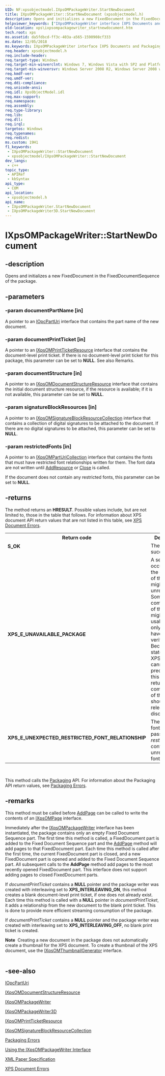 ```yaml
---
UID: NF:xpsobjectmodel.IXpsOMPackageWriter.StartNewDocument
title: IXpsOMPackageWriter::StartNewDocument (xpsobjectmodel.h)
description: Opens and initializes a new FixedDocument in the FixedDocumentSequence of the package.
helpviewer_keywords: ["IXpsOMPackageWriter interface [XPS Documents and Packaging]","StartNewDocument method","IXpsOMPackageWriter.StartNewDocument","IXpsOMPackageWriter3D interface [XPS Documents and Packaging]","StartNewDocument method","IXpsOMPackageWriter3D::StartNewDocument","IXpsOMPackageWriter::StartNewDocument","StartNewDocument","StartNewDocument method [XPS Documents and Packaging]","StartNewDocument method [XPS Documents and Packaging]","IXpsOMPackageWriter interface","StartNewDocument method [XPS Documents and Packaging]","IXpsOMPackageWriter3D interface","xps.ixpsompackagewriter_startnewdocument","xpsobjectmodel/IXpsOMPackageWriter3D::StartNewDocument","xpsobjectmodel/IXpsOMPackageWriter::StartNewDocument"]
old-location: xps\ixpsompackagewriter_startnewdocument.htm
tech.root: xps
ms.assetid: da5fdbcd-ff3c-403a-a565-1590908cf333
ms.date: 12/05/2018
ms.keywords: IXpsOMPackageWriter interface [XPS Documents and Packaging],StartNewDocument method, IXpsOMPackageWriter.StartNewDocument, IXpsOMPackageWriter3D interface [XPS Documents and Packaging],StartNewDocument method, IXpsOMPackageWriter3D::StartNewDocument, IXpsOMPackageWriter::StartNewDocument, StartNewDocument, StartNewDocument method [XPS Documents and Packaging], StartNewDocument method [XPS Documents and Packaging],IXpsOMPackageWriter interface, StartNewDocument method [XPS Documents and Packaging],IXpsOMPackageWriter3D interface, xps.ixpsompackagewriter_startnewdocument, xpsobjectmodel/IXpsOMPackageWriter3D::StartNewDocument, xpsobjectmodel/IXpsOMPackageWriter::StartNewDocument
req.header: xpsobjectmodel.h
req.include-header: 
req.target-type: Windows
req.target-min-winverclnt: Windows 7, Windows Vista with SP2 and Platform Update for Windows Vista [desktop apps \| UWP apps]
req.target-min-winversvr: Windows Server 2008 R2, Windows Server 2008 with SP2 and Platform Update for Windows Server 2008 [desktop apps \| UWP apps]
req.kmdf-ver: 
req.umdf-ver: 
req.ddi-compliance: 
req.unicode-ansi: 
req.idl: XpsObjectModel.idl
req.max-support: 
req.namespace: 
req.assembly: 
req.type-library: 
req.lib: 
req.dll: 
req.irql: 
targetos: Windows
req.typenames: 
req.redist: 
ms.custom: 19H1
f1_keywords:
 - IXpsOMPackageWriter::StartNewDocument
 - xpsobjectmodel/IXpsOMPackageWriter::StartNewDocument
dev_langs:
 - c++
topic_type:
 - APIRef
 - kbSyntax
api_type:
 - COM
api_location:
 - xpsobjectmodel.h
api_name:
 - IXpsOMPackageWriter.StartNewDocument
 - IXpsOMPackageWriter3D.StartNewDocument
---
```


# IXpsOMPackageWriter::StartNewDocument


## -description

Opens and initializes a new FixedDocument in the FixedDocumentSequence of the package.

## -parameters

### -param documentPartName [in]

A pointer to an <a href="/previous-versions/windows/desktop/api/msopc/nn-msopc-iopcparturi">IOpcPartUri</a> interface that contains the part name of the new document.

### -param documentPrintTicket [in]

A pointer to an <a href="/windows/desktop/api/xpsobjectmodel/nn-xpsobjectmodel-ixpsomprintticketresource">IXpsOMPrintTicketResource</a> interface that contains the document-level print ticket.  If there is no document-level print ticket for this package, this parameter can be set to <b>NULL</b>. See also Remarks.

### -param documentStructure [in]

A pointer to an <a href="/windows/desktop/api/xpsobjectmodel/nn-xpsobjectmodel-ixpsomdocumentstructureresource">IXpsOMDocumentStructureResource</a> interface that contains the initial document structure resource, if the resource is available; if it is not available, this parameter can be set to <b>NULL</b>.

### -param signatureBlockResources [in]

A pointer to an <a href="/windows/desktop/api/xpsobjectmodel/nn-xpsobjectmodel-ixpsomsignatureblockresourcecollection">IXpsOMSignatureBlockResourceCollection</a> interface that contains a collection of digital signatures to be attached to the document. If there are no digital signatures to be attached, this parameter can be set to <b>NULL</b>.

### -param restrictedFonts [in]

A pointer to an <a href="/windows/desktop/api/xpsobjectmodel/nn-xpsobjectmodel-ixpsomparturicollection">IXpsOMPartUriCollection</a> interface that contains the  fonts that must have restricted font relationships written for them. The font data are not written until <a href="/windows/desktop/api/xpsobjectmodel/nf-xpsobjectmodel-ixpsompackagewriter-addresource">AddResource</a> or <a href="/windows/desktop/api/xpsobjectmodel/nf-xpsobjectmodel-ixpsompackagewriter-close">Close</a> is called.

If the document does not contain any  restricted fonts, this parameter can be set to <b>NULL</b>.

## -returns

The method returns an <b>HRESULT</b>. Possible values include, but are not limited to, those in the table that follows. For information about  XPS document API return values that are not listed in this table, see <a href="/previous-versions/windows/desktop/dd372955(v=vs.85)">XPS Document Errors</a>.

<table>
<tr>
<th>Return code</th>
<th>Description</th>
</tr>
<tr>
<td width="40%">
<dl>
<dt><b>S_OK</b></dt>
</dl>
</td>
<td width="60%">
The method succeeded.

</td>
</tr>
<tr>
<td width="40%">
<dl>
<dt><b>XPS_E_UNAVAILABLE_PACKAGE</b></dt>
</dl>
</td>
<td width="60%">
A severe error occurred and the contents of the XPS OM might be unrecoverable. Some components of the XPS OM might still be usable but only after they have been verified. Because the state of the XPS OM cannot be predicted after this error is returned, all components of the XPS OM should be released and discarded.

</td>
</tr>
<tr>
<td width="40%">
<dl>
<dt><b>XPS_E_UNEXPECTED_RESTRICTED_FONT_RELATIONSHIP</b></dt>
</dl>
</td>
<td width="60%">
The restricted font collection passed in <i>restrictedFonts</i> contains an unrestricted font.

</td>
</tr>
</table>
 

This method calls the <a href="/previous-versions/windows/desktop/opc/packaging">Packaging</a> API. For information about the Packaging API return values, see <a href="/previous-versions/windows/desktop/opc/packaging-errors">Packaging Errors</a>.

## -remarks

This method must be called before <a href="/windows/desktop/api/xpsobjectmodel/nf-xpsobjectmodel-ixpsompackagewriter-addpage">AddPage</a> can be called to write the contents of an <a href="/windows/desktop/api/xpsobjectmodel/nn-xpsobjectmodel-ixpsompage">IXpsOMPage</a> interface.

Immediately after the <a href="/windows/desktop/api/xpsobjectmodel/nn-xpsobjectmodel-ixpsompackagewriter">IXpsOMPackageWriter</a> interface has been instantiated, the package contains only an empty Fixed Document Sequence part.  The first time this method is called,  a  FixedDocument part is added to the Fixed Document Sequence part and the <a href="/windows/desktop/api/xpsobjectmodel/nf-xpsobjectmodel-ixpsompackagewriter-addpage">AddPage</a> method will add pages to that FixedDocument part. Each time this method is called after the first time, the current FixedDocument part is closed, and a new FixedDocument part is opened and added to the Fixed Document Sequence part.  All subsequent calls to the <b>AddPage</b>  method add pages to the most recently opened FixedDocument part. This interface does not support adding pages to closed FixedDocument parts.

If <i>documentPrintTicket</i> contains a <b>NULL</b> pointer and the package writer was created with interleaving set to <b>XPS_INTERLEAVING_ON</b>,  this method creates a blank document-level print ticket, if one does not already exist. Each time this method is called with a <b>NULL</b> pointer in <i>documentPrintTicket</i>, it adds a relationship from the new document to the blank print ticket. This is done to provide more efficient streaming consumption of the package.

If <i>documentPrintTicket</i> contains a <b>NULL</b> pointer and the package writer was created with interleaving set to <b>XPS_INTERLEAVING_OFF</b>,  no blank print ticket is created.

<div class="alert"><b>Note</b>  Creating a new document in the package  does not automatically create a thumbnail for the XPS document. To create a thumbnail of the XPS document, use the <a href="/windows/desktop/api/xpsobjectmodel/nn-xpsobjectmodel-ixpsomthumbnailgenerator">IXpsOMThumbnailGenerator</a> interface.</div>
<div> </div>

## -see-also

<a href="/previous-versions/windows/desktop/api/msopc/nn-msopc-iopcparturi">IOpcPartUri</a>



<a href="/windows/desktop/api/xpsobjectmodel/nn-xpsobjectmodel-ixpsomdocumentstructureresource">IXpsOMDocumentStructureResource</a>



<a href="/windows/desktop/api/xpsobjectmodel/nn-xpsobjectmodel-ixpsompackagewriter">IXpsOMPackageWriter</a>



<a href="/windows/desktop/api/xpsobjectmodel_2/nn-xpsobjectmodel_2-ixpsompackagewriter3d">IXpsOMPackageWriter3D</a>



<a href="/windows/desktop/api/xpsobjectmodel/nn-xpsobjectmodel-ixpsomprintticketresource">IXpsOMPrintTicketResource</a>



<a href="/windows/desktop/api/xpsobjectmodel/nn-xpsobjectmodel-ixpsomsignatureblockresourcecollection">IXpsOMSignatureBlockResourceCollection</a>



<a href="/previous-versions/windows/desktop/opc/packaging-errors">Packaging Errors</a>



<a href="/previous-versions/windows/desktop/dd464658(v=vs.85)">Using the IXpsOMPackageWriter Interface</a>



<a href="https://en.wikipedia.org/wiki/Open_XML_Paper_Specification">XML Paper Specification</a>



<a href="/previous-versions/windows/desktop/dd372955(v=vs.85)">XPS Document Errors</a>